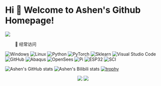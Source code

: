 # Hi 🐼 Welcome to Ashen's Github Homepage!
<img src="https://readme-typing-svg.herokuapp.com/?lines=Hello%20World!;非淡泊无以明志，非宁静无以致远。;非学无以广才，非志无以成学。;淫慢则不能励精，险躁则不能治性。&font=Roboto" />

</p>
&emsp;&emsp; 
🧰 经常访问


![Windows](https://img.shields.io/badge/Windows-0078D6?style=flat-square&logo=windows&logoColor=white)
![Linux](https://img.shields.io/badge/Linux-FCC624?style=style=flat-square&logo=linux&logoColor=black)
![Python](https://img.shields.io/badge/-Python-3776AB?style=flat-square&logo=Python&logoColor=white)
![PyTorch](https://img.shields.io/badge/-PyTorch-EE4C2C?style=flat-square&logo=PyTorch&logoColor=white)
![Sklearn](https://img.shields.io/badge/-Sklearn-F7931E?style=flat-square&logo=scikit-learn&logoColor=white)
![Visual Studio Code](https://img.shields.io/badge/-Visual%20Studio%20Code-007ACC?style=flat-square&logo=Visual%20Studio%20Code&logoColor=fff)
![GitHub](https://img.shields.io/badge/-GitHub-pink?style=flat-square&logo=github)
![Abaqus](https://img.shields.io/badge/-Abaqus-005386?style=flat-square&logo=Dassault-Systèmes&logoColor=fff)
![OpenSees](https://img.shields.io/badge/-OpenSees-666666?style=flat-square&logo=Internet-Archive&logoColor=fff)
![Pi](https://img.shields.io/badge/-Raspberry%20Pi-A22846?style=flat-square&logo=Raspberry-Pi&logoColor=white)
![ESP32](https://img.shields.io/badge/-ESP%20Home-000000?style=flat-square&logo=ESPHome&logoColor=white)
![SCI](https://img.shields.io/badge/-SCI-FFC600?style=flat-square&logo=Elsevier&logoColor=black)

</div>

![Ashen's GitHub stats](https://github-readme-stats.vercel.app/api?username=AshenOneme&show_icons=true&theme=radical)
![Ashen's Bilibili stats](https://stats.justsong.cn/api/bilibili/?id=32783374&theme=radical)
[![trophy](https://github-profile-trophy.vercel.app/?username=AshenOneme&theme=onedark)](https://github.com/ryo-ma/github-profile-trophy)

<div align="center"> 
<img src="https://visitor-badge.glitch.me/badge?page_id=AshenOneme" /> 
<a href="https://mp.weixin.qq.com/s/V-zOT4yfWShJ6UQ0F5T-Sg"><img src="https://img.shields.io/badge/公众号-爱研思谈-brightgreen?style=flat-square&logo=Wechat&logoColor=07C160" /></a>

</div> 


